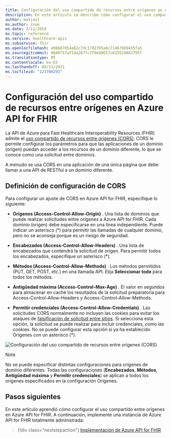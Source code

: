 ```yaml
---
title: Configuración del uso compartido de recursos entre orígenes en Azure API for FHIR
description: En este artículo se describe cómo configurar el uso compartido de recursos entre orígenes en Azure API for FHIR.
author: matjazl
ms.author: zxue
ms.date: 3/11/2019
ms.topic: reference
ms.service: healthcare-apis
ms.subservice: fhir
ms.openlocfilehash: a98687854a82c7dc17d2765a8c71467609435fa5
ms.sourcegitcommit: 0046757af1da267fc2f0e88617c633524883795f
ms.translationtype: MT
ms.contentlocale: es-ES
ms.lasthandoff: 08/13/2021
ms.locfileid: "121780293"
---
```

# <a name="configure-cross-origin-resource-sharing-in-azure-api-for-fhir"></a>Configuración del uso compartido de recursos entre orígenes en Azure API for FHIR

La API de Azure para Fast Healthcare Interoperability Resources (FHIR) admite el [uso compartido de recursos entre orígenes (CORS)](https://wikipedia.org/wiki/Cross-Origin_Resource_Sharing). CORS le permite configurar los parámetros para que las aplicaciones de un dominio (origen) puedan acceder a los recursos de un dominio diferente, lo que se conoce como una solicitud entre dominios.

A menudo se usa CORS en una aplicación de una única página que debe llamar a una API de RESTful a un dominio diferente.

## <a name="configure-cors-settings"></a>Definición de configuración de CORS

Para configurar un ajuste de CORS en Azure API for FHIR, especifique lo siguiente:

- **Orígenes (Access-Control-Allow-Origin)** . Una lista de dominios que puede realizar solicitudes entre orígenes a Azure API for FHIR. Cada dominio (origen) debe especificarse en una línea independiente. Puede indicar un asterisco (*) para permitir las llamadas de cualquier dominio, pero no se aconseja porque es un riesgo de seguridad.

- **Encabezados (Access-Control-Allow-Headers)** . Una lista de encabezados que contendrá la solicitud de origen. Para permitir todos los encabezados, especifique un asterisco (*).

- **Métodos (Access-Control-Allow-Methods)** . Los métodos permitidos (PUT, GET, POST, etc.) en una llamada API. Elija **Seleccionar todo** para todos los métodos.

- **Antigüedad máxima (Access-Control-Max-Age)** . El valor en segundos para almacenar en caché los resultados de la solicitud preparatoria para Access-Control-Allow-Headers y Access-Control-Allow-Methods.

- **Permitir credenciales (Access-Control-Allow-Credentials)** . Las solicitudes CORS normalmente no incluyen las cookies para evitar los ataques de [falsificación de solicitud entre sitios](https://en.wikipedia.org/wiki/Cross-site_request_forgery). Si selecciona esta opción, la solicitud se puede realizar para incluir credenciales, como las cookies. No se puede configurar esta opción si ya ha establecido Orígenes con un asterisco (*).

![Configuración del uso compartido de recursos entre orígenes (CORS)](media/cors/cors.png)

>[!NOTE]
>No se puede especificar distintas configuraciones para orígenes de dominio diferentes. Todas las configuraciones (**Encabezados**, **Métodos**, **Antigüedad máxima** y **Permitir credenciales**) se aplican a todos los orígenes especificados en la configuración Orígenes.

## <a name="next-steps"></a>Pasos siguientes

En este artículo aprendió cómo configurar el uso compartido entre orígenes en Azure API for FHIR. A continuación, implemente una instancia de Azure API for FHIR totalmente administrada:
 
>[!div class="nextstepaction"]
>[Implementación de Azure API for FHIR](fhir-paas-portal-quickstart.md)